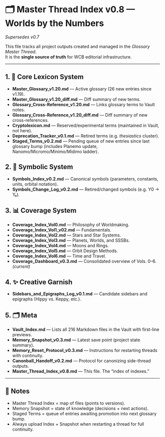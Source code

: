 # 🗂 Master Thread Index v0.8 — Worlds by the Numbers
*Supersedes v0.7*

This file tracks all project outputs created and managed in the *Glossary Master Thread*.  
It is the **single source of truth** for WCB editorial infrastructure.  

---

## 1. 📖 Core Lexicon System
- **Master_Glossary_v1.20.md** — Active glossary (26 new entries since v1.19).  
- **Master_Glossary_v1.20_diff.md** — Diff summary of new terms.  
- **Glossary_Cross-Reference_v1.20.md** — Links glossary terms to Vault notes.  
- **Glossary_Cross-Reference_v1.20_diff.md** — Diff summary of new cross-references.  
- **Cryptolexicon.md** — Reserved/experimental terms (maintained in Vault, not here).  
- **Deprecation_Tracker_v0.1.md** — Retired terms (e.g. *thesiastics* cluster).  
- **Staged_Terms_v0.2.md** — Pending queue of new entries since last glossary bump (includes Planemo update, Nanomo/Micromo/Minimo/Midimo ladder).  

## 2. 🔣 Symbolic System
- **Symbols_Index_v0.2.md** — Canonical symbols (parameters, constants, units, orbital notation).  
- **Symbols_Change_Log_v0.2.md** — Retired/changed symbols (e.g. Y0 → Y₀).  

## 3. 📊 Coverage System
- **Coverage_Index_Vol0.md** — Philosophy of Worldmaking.  
- **Coverage_Index_Vol1_v02.md** — Fundamentals.  
- **Coverage_Index_Vol2.md** — Stars and Star Systems.  
- **Coverage_Index_Vol3.md** — Planets, Worlds, and SSSBs.  
- **Coverage_Index_Vol4.md** — Moons and Rings.  
- **Coverage_Index_Vol5.md** — Orbit Design Methods.  
- **Coverage_Index_Vol6.md** — Time and Travel.  
- **Coverage_Dashboard_v0.3.md** — Consolidated overview of Vols. 0–6. *(current)*  

## 4. ✨ Creative Garnish
- **Sidebars_and_Epigraphs_Log_v0.1.md** — Candidate sidebars and epigraphs (Hippy vs. Keppy, etc.).  

## 5. 🗂 Meta
- **Vault_Index.md** — Lists all 216 Markdown files in the Vault with first-line previews.  
- **Memory_Snapshot_v0.3.md** — Latest save point (project state summary).  
- **Memory_Reset_Protocol_v0.3.md** — Instructions for restarting threads with continuity.  
- **Canonball_Handoff_v0.2.md** — Protocol for canonizing side-thread outputs.  
- **Master_Thread_Index_v0.8.md** — This file. The “index of indexes.”  

---

## 📌 Notes
- Master Thread Index = map of files (points to versions).  
- Memory Snapshot = state of knowledge (decisions + next actions).  
- Staged Terms = queue of entries awaiting promotion into next glossary bump.  
- Always upload Index + Snapshot when restarting a thread for full continuity.  
